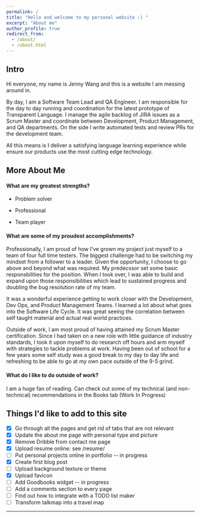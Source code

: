 ```yaml
---
permalink: /
title: "Hello and welcome to my personal website :) "
excerpt: "About me"
author_profile: true
redirect_from: 
  - /about/
  - /about.html
---
```


Intro
------
Hi everyone, my name is Jenny Wang and this is a website I am messing around in.

By day, I am a Software Team Lead and QA Engineer. I am responsible for the day to day running and coordination for the latest
prototype of Transparent Language. I manage the agile backlog of JIRA issues as a Scrum Master and coordinate between
Development, Product Management, and QA departments. On the side I write automated tests and review PRs for the development 
team. 

All this means is I deliver a satisfying language learning experience while ensure our products use the most cutting edge technology.

<!--- 
Potential Blog Post #1
## Topic: What is your dream job? or Where do you see yourself in 5 years?
I have a passion for efficiency. The thrill of being able to accomplish goals before deadlines gives me the greatest rush. A planner at heart, I find great enjoyment in breaking down seemingly unsurmountable problems into manageable increments. I would assume that's what lead to my interest in the field of technology. It allows my left brain to go wild; organize and prioritize my to do list to my heart's content. After all, all of lifes problems are just an app away from being solved. 
Being so data driven has helped me in many ways in my life. Math was always my favorite subject. I would always be the friend who had the detailed iternary for any upcoming trip, making sure we would be able to hit up every scenic location and still be on time to reservations at the restaruant we saw on instagram the other day. #foodie
At this stage of my life, I am interested in growing my analytical mindset to help solve real world problems. I would love to continue to travel and learn from other to help expand my perspective. I am actively exploring ways to strengthen my creativity with my [photography] (https://www.instagram.com/hello.jennyw/) This is me on my journey of self discovery and finding happiness. 
--->

More About Me
------
#### What are my greatest strengths?
* Problem solver  
<!--- systematic, organized, analyitical, rigorous, thorough, innovative --->
* Professional  
<!--- competent, efficient, skillful, qualitifies, focused, attentive, experienced, productive, attention to detail --->
* Team player  
<!--- empathetic, strong communicator, good listener, people person/have social skills --->
<!--- Others: Joyful, Good humored, leader, scholar, friendly--->

<!--- #### What are my greatest weaknesses?
* Reserved
From experience I notice it takes time for me to get accustomed to new environments. I can come off as shy in the beginning, because I prefer develop an understanding of products and subject matter before I voice my opinions. 
* Inexperience with large companies
Having only worked in a sub-200 employee company, I do not have experience working on projects with large teams. Although by working in a smaller company, it has allowed me to step up for different responsibilities when additional help is needed and to work with people across multiple departments. 
--->

<!--- har har har
* Mac and cheese (why can't I stop eating you)
* Spring Pollen 
* Identifying weaknesses
--->

#### What are some of my proudest accomplishments?
Professionally, I am proud of how I've grown my project just myself to a team of four full time testers. The biggest challenge had to be switching my mindset from a follower to a leader. Given the opportunity, I choose to go above and beyond what was required. My predecssor set some basic responsbilities for the position. When I took over, I was able to build and expand upon those responsibilities which lead to sustained progress and doubling the bug resolution rate of my team. 

It was a wonderful experience getting to work closer with the Development, Dev Ops, and Product Management Teams. I learned a lot about what goes into the Software Life Cycle. It was great seeing the correlation between self taught material and actual real world practices. 

Outside of work, I am most proud of having attained my Scrum Master certification. Since I had taken on a new role with little guidance of industry standards, I took it upon myself to do research off hours and arm myself with strategies to tackle problems at work. Having been out of school for a few years some self study was a good break to my day to day life and refreshing to be able to go at my own pace outside of the 9-5 grind. 


<!---Can check out [my portfolio](https://jennywang.info/portfolio)! --->


<!--- Another good blog post idea #### What is a time you've exercized leadership? --->
#### What do I like to do outside of work?
I am a huge fan of reading. Can check out some of my technical (and non-technical) recommendations in the Books tab (Work In Progress)

<!---
#### If you were an animal which one would you be?
A lot of people have commented that I remind them of a dog: strong, loyal, happy-go-lucky. I however just visited the Atlanta Aquarium and have to say my favorite animal on display was the egg yolk jellyfish. The serene nature of these gentle aquatic creatures resonated with me. Perhaps I was just hungry.
would love to insert image of jellyfish here 
--->


Things I'd like to add to this site
---
- [x] Go through all the pages and get rid of tabs that are not relevant
- [x] Update the about me page with personal type and picture
- [x] Remove Dribble from contact me page
- [x] Upload resume online: see /resume/
- [ ] Put personal projects online in portfolio -- in progress
- [x] Create first blog post 
- [ ] Upload background texture or theme
- [x] Upload favicon 
- [ ] Add Goodbooks widget -- in progress
- [ ] Add a comments section to every page
- [ ] Find out how to integrate with a TODO list maker
- [ ] Transform talkmap into a travel map

<!--- Try to finish this check list by Friday! --->

---
